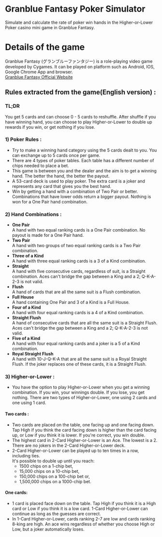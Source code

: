 # Granblue Fantasy Poker Simulator
 Simulate and calculate the rate of poker win hands in the Higher-or-Lower Poker casino mini game in Granblue Fantasy.  
   
     
       
       

# Details of the game
Granblue Fantasy (グランブルーファンタジー) is a role-playing video game developed by Cygames. It can be played on platform such as Android, IOS, Google Chrome App and browser.  
[Granblue Fantasy Official Website](http://granbluefantasy.jp/en/)

## Rules extracted from the game(English version) :

### TL;DR
You get 5 cards and can choose 0 - 5 cards to reshuffle. After shuffle if you have winning hand, you can choose to play Higher-or-Lower to double up rewards if you win, or get nothing if you lose.

### 1) Poker Rules :
* Try to make a winning hand category using the 5 cards dealt to you. You can exchange up to 5 cards once per game.
* There are 4 types of poker tables. Each table has a different number of chips needed to place a bet.
* This game is between you and the dealer and the aim is to get a winning hand. The better the hand, the better the payout.
* A 53-card deck is used to play poker. The extra card is a joker and represents any card that gives you the best hand.
* Win by getting a hand with a combination of Two Pair or better. Combinations that have lower odds return a bigger payout. Nothing is won for a One Pair hand combination.

### 2) Hand Combinations :
* **One Pair**  
   A hand with two equal ranking cards is a One Pair combination. No payout is made for a One Pair hand.
* **Two Pair**  
   A hand with two groups of two equal ranking cards is a Two Pair combination.
* **Three of a Kind**  
   A hand with three equal ranking cards is a 3 of a Kind combination.
* **Straight**  
   A hand with five consecutive cards, regardless of suit, is a Straight combination. Aces can't bridge the gap between a King and a 2; Q-K-A-2-3 is not valid.
* **Flush**  
   A hand of cards that are all the same suit is a Flush combination.
* **Full House**  
   A hand containing One Pair and 3 of a Kind is a Full House.
* **Four of a Kind**  
   A hand with four equal ranking cards is a 4 of a Kind combination.
* **Straight Flush**  
   A hand of consecutive cards that are all the same suit is a Straight Flush. Aces can't bridge the gap between a King and a 2; Q-K-A-2-3 is not valid.
* **Five of a Kind**  
   A hand with four equal ranking cards and a joker is a 5 of a Kind combination.
* **Royal Straight Flush**  
   A hand with 10-J-Q-K-A that are all the same suit is a Royal Straight Flush. If the joker replaces one of these cards, it is a Straight Flush.

### 3) Higher-or-Lower :
* You have the option to play Higher-or-Lower when you get a winning combination. If you win, your winnings double. If you lose, you get nothing. There are two types of Higher-or-Lower, one using 2 cards and one using 1 card.
#### Two cards :
* Two cards are placed on the table, one facing up and one facing down. Tap High if you think the card facing down is higher than the card facing up, or Low if you think it is lower. If you're correct, you win double.
* The highest card in 2-Card Higher-or-Lower is an Ace. The lowest is a 2. There are no jokers in the 2-Card Higher-or-Lower deck.
* 2-Card Higher-or-Lower can be played up to ten times in a row, including ties.   
   It's possible to double up until you reach:
   * 1500 chips on a 1-chip bet,
   * 15,000 chips on a 10-chip bet,
   * 150,000 chips on a 100-chip bet or,
   * 1,500,000 chips on a 1000-chip bet.  
#### One cards:
* 1 card is placed face down on the table. Tap High if you think it is a High card or Low if you think it is a low card. 1-Card Higher-or-Lower can continue as long as the guesses are correct.
* In 1-Card Higher-or-Lower, cards ranking 2-7 are low and cards ranking 8-king are high. An ace wins regardless of whether you choose High or Low, but a joker automatically loses.
